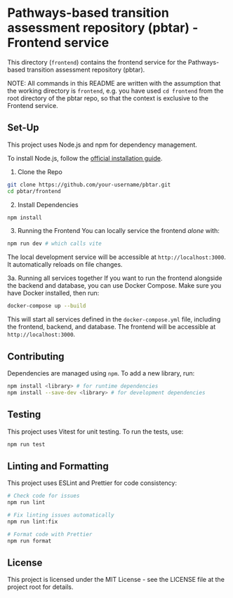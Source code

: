 # Pathways-based transition assessment repository (pbtar) - Frontend service

This directory (`frontend`) contains the frontend service for the Pathways-based transition assessment repository (pbtar).

NOTE: All commands in this README are written with the assumption that the working directory is `frontend`, e.g. you have used `cd frontend` from the root directory of the pbtar repo, so that the context is exclusive to the Frontend service.

## Set-Up

This project uses Node.js and npm for dependency management.

To install Node.js, follow the [official installation guide](https://nodejs.org/en/download/).

1. Clone the Repo

```bash
git clone https://github.com/your-username/pbtar.git
cd pbtar/frontend
```

2. Install Dependencies

```bash
npm install
```

3. Running the Frontend
   You can locally service the frontend _alone_ with:

```bash
npm run dev # which calls vite
```

The local development service will be accessible at `http://localhost:3000`. It automatically reloads on file changes.

3a. Running all services together
If you want to run the frontend alongside the backend and database, you can use Docker Compose. Make sure you have Docker installed, then run:

```bash
docker-compose up --build
```

This will start all services defined in the `docker-compose.yml` file, including the frontend, backend, and database. The frontend will be accessible at `http://localhost:3000`.

## Contributing

Dependencies are managed using `npm`. To add a new library, run:

```bash
npm install <library> # for runtime dependencies
npm install --save-dev <library> # for development dependencies
```

## Testing

This project uses Vitest for unit testing. To run the tests, use:

```bash
npm run test
```

## Linting and Formatting

This project uses ESLint and Prettier for code consistency:

```bash
# Check code for issues
npm run lint

# Fix linting issues automatically
npm run lint:fix

# Format code with Prettier
npm run format
```

## License

This project is licensed under the MIT License - see the LICENSE file at the project root for details.
